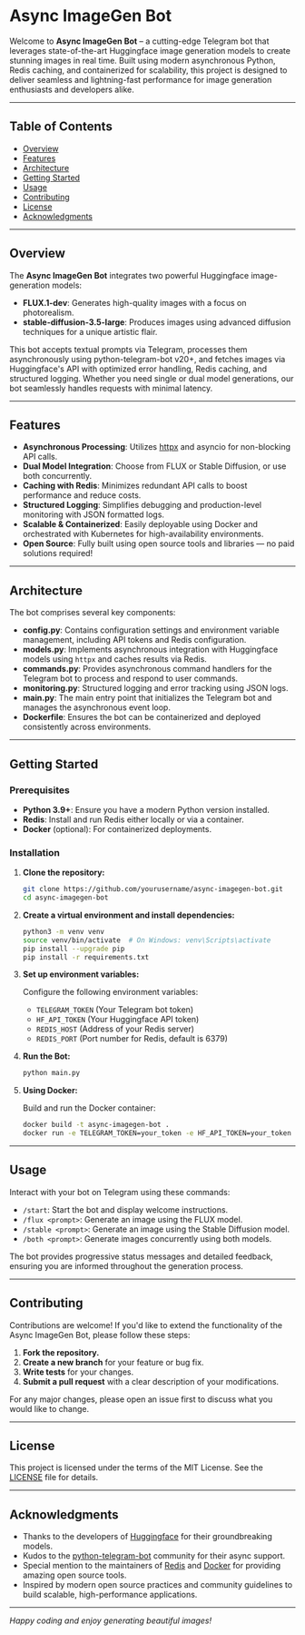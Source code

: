 # Async ImageGen Bot

Welcome to **Async ImageGen Bot** – a cutting-edge Telegram bot that leverages state-of-the-art Huggingface image generation models to create stunning images in real time. Built using modern asynchronous Python, Redis caching, and containerized for scalability, this project is designed to deliver seamless and lightning-fast performance for image generation enthusiasts and developers alike.

---

## Table of Contents

- [Overview](#overview)
- [Features](#features)
- [Architecture](#architecture)
- [Getting Started](#getting-started)
- [Usage](#usage)
- [Contributing](#contributing)
- [License](#license)
- [Acknowledgments](#acknowledgments)

---

## Overview

The **Async ImageGen Bot** integrates two powerful Huggingface image-generation models:
- **FLUX.1-dev**: Generates high-quality images with a focus on photorealism.
- **stable-diffusion-3.5-large**: Produces images using advanced diffusion techniques for a unique artistic flair.

This bot accepts textual prompts via Telegram, processes them asynchronously using python-telegram-bot v20+, and fetches images via Huggingface's API with optimized error handling, Redis caching, and structured logging. Whether you need single or dual model generations, our bot seamlessly handles requests with minimal latency.

---

## Features

- **Asynchronous Processing**: Utilizes [httpx](https://www.python-httpx.org/) and asyncio for non-blocking API calls.
- **Dual Model Integration**: Choose from FLUX or Stable Diffusion, or use both concurrently.
- **Caching with Redis**: Minimizes redundant API calls to boost performance and reduce costs.
- **Structured Logging**: Simplifies debugging and production-level monitoring with JSON formatted logs.
- **Scalable & Containerized**: Easily deployable using Docker and orchestrated with Kubernetes for high-availability environments.
- **Open Source**: Fully built using open source tools and libraries — no paid solutions required!

---

## Architecture

The bot comprises several key components:

- **config.py**: Contains configuration settings and environment variable management, including API tokens and Redis configuration.
- **models.py**: Implements asynchronous integration with Huggingface models using `httpx` and caches results via Redis.
- **commands.py**: Provides asynchronous command handlers for the Telegram bot to process and respond to user commands.
- **monitoring.py**: Structured logging and error tracking using JSON logs.
- **main.py**: The main entry point that initializes the Telegram bot and manages the asynchronous event loop.
- **Dockerfile**: Ensures the bot can be containerized and deployed consistently across environments.

---

## Getting Started

### Prerequisites

- **Python 3.9+**: Ensure you have a modern Python version installed.
- **Redis**: Install and run Redis either locally or via a container.
- **Docker** (optional): For containerized deployments.

### Installation

1. **Clone the repository:**

   ```bash
   git clone https://github.com/yourusername/async-imagegen-bot.git
   cd async-imagegen-bot
   ```

2. **Create a virtual environment and install dependencies:**

   ```bash
   python3 -m venv venv
   source venv/bin/activate  # On Windows: venv\Scripts\activate
   pip install --upgrade pip
   pip install -r requirements.txt
   ```

3. **Set up environment variables:**

   Configure the following environment variables:
   - `TELEGRAM_TOKEN` (Your Telegram bot token)
   - `HF_API_TOKEN` (Your Huggingface API token)
   - `REDIS_HOST` (Address of your Redis server)
   - `REDIS_PORT` (Port number for Redis, default is 6379)

4. **Run the Bot:**

   ```bash
   python main.py
   ```

5. **Using Docker:**

   Build and run the Docker container:

   ```bash
   docker build -t async-imagegen-bot .
   docker run -e TELEGRAM_TOKEN=your_token -e HF_API_TOKEN=your_token -e REDIS_HOST=redis async-imagegen-bot
   ```

---

## Usage

Interact with your bot on Telegram using these commands:

- `/start`: Start the bot and display welcome instructions.
- `/flux <prompt>`: Generate an image using the FLUX model.
- `/stable <prompt>`: Generate an image using the Stable Diffusion model.
- `/both <prompt>`: Generate images concurrently using both models.

The bot provides progressive status messages and detailed feedback, ensuring you are informed throughout the generation process.

---

## Contributing

Contributions are welcome! If you'd like to extend the functionality of the Async ImageGen Bot, please follow these steps:

1. **Fork the repository.**
2. **Create a new branch** for your feature or bug fix.
3. **Write tests** for your changes.
4. **Submit a pull request** with a clear description of your modifications.

For any major changes, please open an issue first to discuss what you would like to change.

---

## License

This project is licensed under the terms of the MIT License. See the [LICENSE](LICENSE) file for details.

---

## Acknowledgments

- Thanks to the developers of [Huggingface](https://huggingface.co/) for their groundbreaking models.
- Kudos to the [python-telegram-bot](https://github.com/python-telegram-bot/python-telegram-bot) community for their async support.
- Special mention to the maintainers of [Redis](https://redis.io/) and [Docker](https://www.docker.com/) for providing amazing open source tools.
- Inspired by modern open source practices and community guidelines to build scalable, high-performance applications.

---

*Happy coding and enjoy generating beautiful images!*
